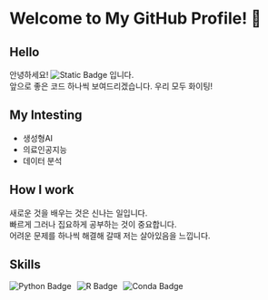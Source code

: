 # Welcome to My GitHub Profile! 👋

## Hello 
안녕하세요! <img alt="Static Badge" src="https://img.shields.io/badge/heabo9-%233793EF"> 입니다. <br />
앞으로 좋은 코드 하나씩 보여드리겠습니다.
우리 모두 화이팅! 

## My Intesting
- 생성형AI<br />
- 의료인공지능<br />
- 데이터 분석<br />

## How I work
새로운 것을 배우는 것은 신나는 일입니다. <br />
빠르게 그러나 집요하게 공부하는 것이 중요합니다. <br />
어려운 문제를 하나씩 해결해 갈때 저는 살아있음을 느낍니다.  <br />

## Skills
<div style="display: flex; gap: 10px; flex-wrap: wrap;">
  <img src="https://img.shields.io/badge/Python-3776AB?style=for-the-badge&logo=python&logoColor=white" alt="Python Badge">
  <img src="https://img.shields.io/badge/R-276DC3?style=for-the-badge&logo=r&logoColor=white" alt="R Badge">
  <img src="https://img.shields.io/badge/Conda-44A833?style=for-the-badge&logo=anaconda&logoColor=white" alt="Conda Badge">
</div>
